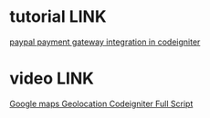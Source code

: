 # tutorial LINK #
[paypal payment gateway integration in codeigniter](http://webeasystep.com/blog/view_article/paypal_payment_gateway_integration_in_codeigniter)

# video LINK #
[Google maps Geolocation Codeigniter Full Script](https://www.youtube.com/watch?v=mT_2rNjCZN4)